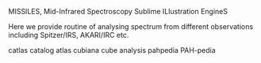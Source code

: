 MISSILES, Mid-Infrared Spectroscopy Sublime ILlustration EngineS

Here we provide routine of analysing spectrum from different observations including Spitzer/IRS, AKARI/IRC etc.

catlas
	catalog atlas
cubiana
	cube analysis
pahpedia
	PAH-pedia
